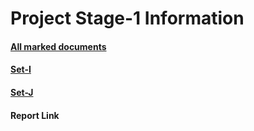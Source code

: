 # Project Stage-1 Information

#### [All marked documents](https://github.com/abhinav4192/Data-Science/tree/master/stage1/documentPool)
#### [Set-I](https://github.com/abhinav4192/Data-Science/tree/master/stage1/train)
#### [Set-J](https://github.com/abhinav4192/Data-Science/tree/master/stage1/test)
#### Report Link
